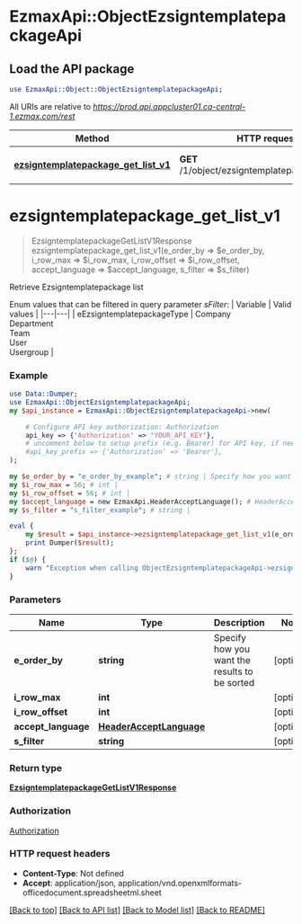 # EzmaxApi::ObjectEzsigntemplatepackageApi

## Load the API package
```perl
use EzmaxApi::Object::ObjectEzsigntemplatepackageApi;
```

All URIs are relative to *https://prod.api.appcluster01.ca-central-1.ezmax.com/rest*

Method | HTTP request | Description
------------- | ------------- | -------------
[**ezsigntemplatepackage_get_list_v1**](ObjectEzsigntemplatepackageApi.md#ezsigntemplatepackage_get_list_v1) | **GET** /1/object/ezsigntemplatepackage/getList | Retrieve Ezsigntemplatepackage list


# **ezsigntemplatepackage_get_list_v1**
> EzsigntemplatepackageGetListV1Response ezsigntemplatepackage_get_list_v1(e_order_by => $e_order_by, i_row_max => $i_row_max, i_row_offset => $i_row_offset, accept_language => $accept_language, s_filter => $s_filter)

Retrieve Ezsigntemplatepackage list

Enum values that can be filtered in query parameter *sFilter*:  | Variable | Valid values | |---|---| | eEzsigntemplatepackageType | Company<br>Department<br>Team<br>User<br>Usergroup |

### Example
```perl
use Data::Dumper;
use EzmaxApi::ObjectEzsigntemplatepackageApi;
my $api_instance = EzmaxApi::ObjectEzsigntemplatepackageApi->new(

    # Configure API key authorization: Authorization
    api_key => {'Authorization' => 'YOUR_API_KEY'},
    # uncomment below to setup prefix (e.g. Bearer) for API key, if needed
    #api_key_prefix => {'Authorization' => 'Bearer'},
);

my $e_order_by = "e_order_by_example"; # string | Specify how you want the results to be sorted
my $i_row_max = 56; # int | 
my $i_row_offset = 56; # int | 
my $accept_language = new EzmaxApi.HeaderAcceptLanguage(); # HeaderAcceptLanguage | 
my $s_filter = "s_filter_example"; # string | 

eval {
    my $result = $api_instance->ezsigntemplatepackage_get_list_v1(e_order_by => $e_order_by, i_row_max => $i_row_max, i_row_offset => $i_row_offset, accept_language => $accept_language, s_filter => $s_filter);
    print Dumper($result);
};
if ($@) {
    warn "Exception when calling ObjectEzsigntemplatepackageApi->ezsigntemplatepackage_get_list_v1: $@\n";
}
```

### Parameters

Name | Type | Description  | Notes
------------- | ------------- | ------------- | -------------
 **e_order_by** | **string**| Specify how you want the results to be sorted | [optional] 
 **i_row_max** | **int**|  | [optional] 
 **i_row_offset** | **int**|  | [optional] 
 **accept_language** | [**HeaderAcceptLanguage**](.md)|  | [optional] 
 **s_filter** | **string**|  | [optional] 

### Return type

[**EzsigntemplatepackageGetListV1Response**](EzsigntemplatepackageGetListV1Response.md)

### Authorization

[Authorization](../README.md#Authorization)

### HTTP request headers

 - **Content-Type**: Not defined
 - **Accept**: application/json, application/vnd.openxmlformats-officedocument.spreadsheetml.sheet

[[Back to top]](#) [[Back to API list]](../README.md#documentation-for-api-endpoints) [[Back to Model list]](../README.md#documentation-for-models) [[Back to README]](../README.md)

